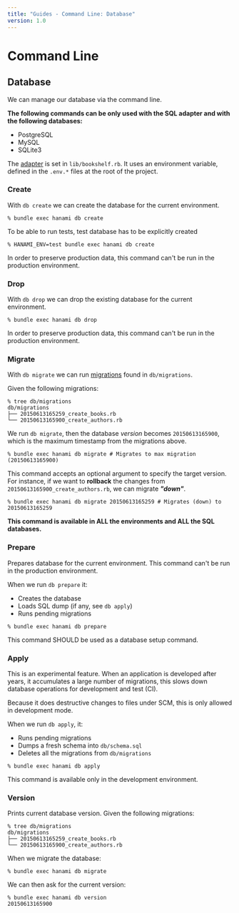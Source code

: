```yaml
---
title: "Guides - Command Line: Database"
version: 1.0
---
```


# Command Line

## Database

We can manage our database via the command line.

**The following commands can be only used with the SQL adapter and with the following databases:**

  * PostgreSQL
  * MySQL
  * SQLite3

The [adapter](/guides/1.0/models/overview) is set in `lib/bookshelf.rb`.
It uses an environment variable, defined in the `.env.*` files at the root of the project.

### Create

With `db create` we can create the database for the current environment.

```shell
% bundle exec hanami db create
```

To be able to run tests, test database has to be explicitly created

```shell
% HANAMI_ENV=test bundle exec hanami db create
```

In order to preserve production data, this command can't be run in the production environment.

### Drop

With `db drop` we can drop the existing database for the current environment.

```shell
% bundle exec hanami db drop
```

In order to preserve production data, this command can't be run in the production environment.

### Migrate

With `db migrate` we can run [migrations](/guides/1.0/migrations/overview) found in `db/migrations`.

Given the following migrations:

```shell
% tree db/migrations
db/migrations
├── 20150613165259_create_books.rb
└── 20150613165900_create_authors.rb
```

We run `db migrate`, then the database _version_ becomes `20150613165900`, which is the maximum timestamp from the migrations above.

```shell
% bundle exec hanami db migrate # Migrates to max migration (20150613165900)
```

This command accepts an optional argument to specify the target version.
For instance, if we want to **rollback** the changes from `20150613165900_create_authors.rb`, we can migrate _**"down"**_.

```shell
% bundle exec hanami db migrate 20150613165259 # Migrates (down) to 20150613165259
```

**This command is available in ALL the environments and ALL the SQL databases.**

### Prepare

Prepares database for the current environment. This command can't be run in the production environment.

When we run `db prepare` it:

  * Creates the database
  * Loads SQL dump (if any, see `db apply`)
  * Runs pending migrations

```shell
% bundle exec hanami db prepare
```

This command SHOULD be used as a database setup command.

### Apply

This is an experimental feature.
When an application is developed after years, it accumulates a large number of migrations, this slows down database operations for development and test (CI).

Because it does destructive changes to files under SCM, this is only allowed in development mode.

When we run `db apply`, it:

  * Runs pending migrations
  * Dumps a fresh schema into `db/schema.sql`
  * Deletes all the migrations from `db/migrations`

```shell
% bundle exec hanami db apply
```

This command is available only in the development environment.

### Version

Prints current database version. Given the following migrations:

```shell
% tree db/migrations
db/migrations
├── 20150613165259_create_books.rb
└── 20150613165900_create_authors.rb
```

When we migrate the database:

```shell
% bundle exec hanami db migrate
```

We can then ask for the current version:

```shell
% bundle exec hanami db version
20150613165900
```
